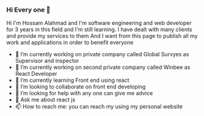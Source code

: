 ### Hi Every one 👋

Hi I'm Hossam Alahmad and I'm software engineering and web developer for 3 years in this field and I'm still learning.
I have dealt with many clients and provide my services to them
And I want from this page to publish all my work and applications in order to benefit everyone

- 🔭 I’m currently working on private company called Global Survyes as Supervisor and inspector
- 🔭 I’m currently working on second private company called Winbee as React Developer
- 🌱 I’m currently learning Front end using react
- 👯 I’m looking to collaborate on front end developing
- 🤔 I’m looking for help with any one can give me advice
- 💬 Ask me about react js
- 📫 How to reach me: you can reach my using my personal website


